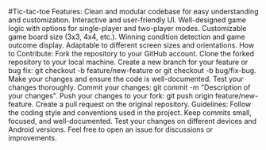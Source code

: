 #Tic-tac-toe
Features:
Clean and modular codebase for easy understanding and customization.
Interactive and user-friendly UI.
Well-designed game logic with options for single-player and two-player modes.
Customizable game board size (3x3, 4x4, etc.).
Winning condition detection and game outcome display.
Adaptable to different screen sizes and orientations.
How to Contribute:
Fork the repository to your GitHub account.
Clone the forked repository to your local machine.
Create a new branch for your feature or bug fix: git checkout -b feature/new-feature or git checkout -b bug/fix-bug.
Make your changes and ensure the code is well-documented.
Test your changes thoroughly.
Commit your changes: git commit -m "Description of your changes".
Push your changes to your fork: git push origin feature/new-feature.
Create a pull request on the original repository.
Guidelines:
Follow the coding style and conventions used in the project.
Keep commits small, focused, and well-documented.
Test your changes on different devices and Android versions.
Feel free to open an issue for discussions or improvements.
